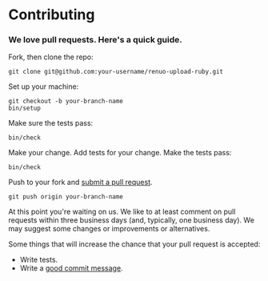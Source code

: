 # Contributing

### We love pull requests. Here's a quick guide.

Fork, then clone the repo:
```
git clone git@github.com:your-username/renuo-upload-ruby.git
```

Set up your machine:
```
git checkout -b your-branch-name
bin/setup
```

Make sure the tests pass:
```
bin/check
```

Make your change. Add tests for your change. Make the tests pass:
```
bin/check
```

Push to your fork and [submit a pull request][pr].
```
git push origin your-branch-name
```

[pr]: https://github.com/renuo/renuo-upload-ruby/compare/

At this point you're waiting on us. We like to at least comment on pull requests within three business days
(and, typically, one business day). We may suggest some changes or improvements or alternatives.

Some things that will increase the chance that your pull request is accepted:

* Write tests.
* Write a [good commit message][commit].

[commit]: http://tbaggery.com/2008/04/19/a-note-about-git-commit-messages.html

